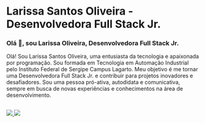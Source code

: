 # Larissa Santos Oliveira - Desenvolvedora Full Stack Jr.


### Olá 👋, sou Larissa Oliveira, Desenvolvedora Full Stack Jr.

Olá! Sou Larissa Santos Oliveira, uma entusiasta da tecnologia e apaixonada por programação. Sou formada em Tecnologia em Automação Industrial pelo Instituto Federal de Sergipe Campus Lagarto. Meu objetivo é me tornar uma Desenvolvedora Full Stack Jr. e contribuir para projetos inovadores e desafiadores. Sou uma pessoa pró-ativa, autodidata e comunicativa, sempre em busca de novas experiências e conhecimentos na área de desenvolvimento.

##
<div>
  <a href="https://www.linkedin.com/in/larissa-santos-oliveira-23504115a/" target="_blank">
    <img src="https://img.shields.io/badge/LinkedIn-0077B5?style=for-the-badge&logo=linkedin&logoColor=white" /> 
  </a>  
  <a href="mailto:larissa8oliveira@gmail.com" target="_blank">
    <img src="https://img.shields.io/badge/Gmail-D14836?style=for-the-badge&logo=gmail&logoColor=white" />
  </a>
</div>
